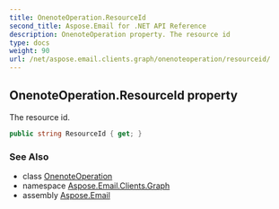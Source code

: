 ```yaml
---
title: OnenoteOperation.ResourceId
second_title: Aspose.Email for .NET API Reference
description: OnenoteOperation property. The resource id
type: docs
weight: 90
url: /net/aspose.email.clients.graph/onenoteoperation/resourceid/
---
```

## OnenoteOperation.ResourceId property

The resource id.

```csharp
public string ResourceId { get; }
```

### See Also

* class [OnenoteOperation](../)
* namespace [Aspose.Email.Clients.Graph](../../onenoteoperation/)
* assembly [Aspose.Email](../../../)


